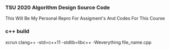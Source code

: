 ### TSU 2020 Algorithm Design Source Code
This Will Be My Personal Repro For Assigment's And Codes For This Course

### c++ build
xcrun clang++ -std=c++11 -stdlib=libc++ -Weverything file_name.cpp

